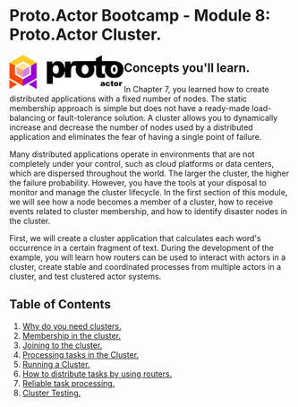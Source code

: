 # Proto.Actor Bootcamp - Module 8: Proto.Actor Cluster.

<img src="images/protowhite.png" alt="protowhite" style="float: left; zoom: 20%;" />

## Concepts you'll learn.

In Chapter 7, you learned how to create distributed applications with a fixed number of nodes. The static membership approach is simple but does not have a ready-made load-balancing or fault-tolerance solution. A cluster allows you to dynamically increase and decrease the number of nodes used by a distributed application and eliminates the fear of having a single point of failure.

Many distributed applications operate in environments that are not completely under your control, such as cloud platforms or data centers, which are dispersed throughout the world. The larger the cluster, the higher the failure probability. However, you have the tools at your disposal to monitor and manage the cluster lifecycle. In the first section of this module, we will see how a node becomes a member of a cluster, how to receive events related to cluster membership, and how to identify disaster nodes in the cluster.

First, we will create a cluster application that calculates each word's occurrence in a certain fragment of text. During the development of the example, you will learn how routers can be used to interact with actors in a cluster, create stable and coordinated processes from multiple actors in a cluster, and test clustered actor systems.

## Table of Contents

1. [Why do you need clusters.](lesson-1)
2. [Membership in the cluster.](lesson-2)
3. [Joining to the cluster.](lesson-3)
4. [Processing tasks in the Cluster.](lesson-4)
5. [Running a Cluster.](lesson-5)
6. [How to distribute tasks by using routers.](lesson-6)
7. [Reliable task processing.](lesson-7)
8. [Cluster Testing.](lesson-8)
